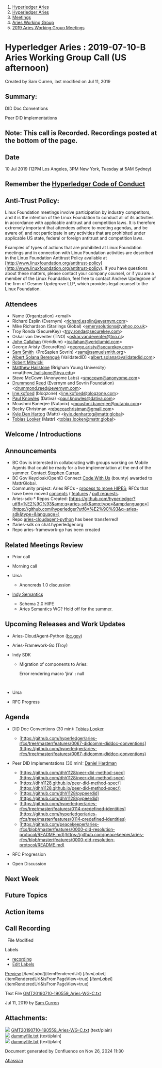 1. [Hyperledger Aries](index.html)
2. [Hyperledger Aries](Hyperledger-Aries_18481154.html)
3. [Meetings](Meetings_18481222.html)
4. [Aries Working Group](Aries-Working-Group_18481228.html)
5. [2019 Aries Working Group Meetings](2019-Aries-Working-Group-Meetings_18511496.html)

# Hyperledger Aries : 2019-07-10-B Aries Working Group Call (US afternoon)

Created by Sam Curren, last modified on Jul 11, 2019

## Summary:

DID Doc Conventions

Peer DID implementations

## Note: This call is Recorded. Recordings posted at the bottom of the page.

## Date

10 Jul 2019 (12PM Los Angeles, 3PM New York, Tuesday at 5AM Sydney)

## Remember the [Hyperledger Code of Conduct](https://lf-hyperledger.atlassian.net/wiki/spaces/HYP/pages/19595281/Hyperledger+Code+of+Conduct)

## Anti-Trust Policy:

Linux Foundation meetings involve participation by industry competitors, and it is the intention of the Linux Foundation to conduct all of its activities in accordance with applicable antitrust and competition laws. It is therefore extremely important that attendees adhere to meeting agendas, and be aware of, and not participate in any activities that are prohibited under applicable US state, federal or foreign antitrust and competition laws.

Examples of types of actions that are prohibited at Linux Foundation meetings and in connection with Linux Foundation activities are described in the Linux Foundation Antitrust Policy available at [http://www.linuxfoundation.org/antitrust-policy](http://www.linuxfoundation.org/antitrust-policy). If you have questions about these matters, please contact your company counsel, or if you are a member of the Linux Foundation, feel free to contact Andrew Updegrove of the firm of Gesmer Updegrove LLP, which provides legal counsel to the Linux Foundation.

## Attendees

- Name (Organization) &lt;email&gt;
- Richard Esplin (Evernym) &lt;richard.esplin@evernym.com&gt;
- Mike Richardson (Starlings Global) &lt;[emerysolutions@yahoo.co.uk](mailto:emerysolutions@yahoo.co.uk)&gt;
- Troy Ronda (SecureKey) &lt;troy.ronda@securekey.com&gt;
- Oskar van Deventer (TNO) &lt;oskar.vandeventer@tno.nl&gt;
- [John Callahan](https://lf-hyperledger.atlassian.net/wiki/people/557058:c2239682-0ea0-41d1-b3ec-eda3646e7b35?ref=confluence) (Veridium) &lt;jcallahan@veridiumid.com&gt;
- George Aristy (SecureKey) &lt;george.aristy@securekey.com&gt;
- [Sam Smith](https://lf-hyperledger.atlassian.net/wiki/people/70121:d328bb58-9406-4363-8440-41dfb6b21ee8?ref=confluence)  (ProSapien Sovrin) &lt;sam@samuelsmith.org&gt;
- [Albert Solana Berengué](https://lf-hyperledger.atlassian.net/wiki/people/70121:0b2fa4b3-a9eb-4eb8-b319-d96c4647750d?ref=confluence) (ValidatedID) &lt;albert.solana@validatedid.com&gt;
- [Robert Mitwicki](https://lf-hyperledger.atlassian.net/wiki/people/712020:9176fc40-350e-4342-b616-01da76989d8d?ref=confluence)
- [Matthew Hailstone](https://lf-hyperledger.atlassian.net/wiki/people/5b92edfd9e23562b1db401d0?ref=confluence) (Brigham Young University) &lt;matthew\_hailstone@byu.edu&gt;
- Steve McCown (Anonyome Labs) &lt;smccown@anonyome.com&gt;
- [Drummond Reed](https://lf-hyperledger.atlassian.net/wiki/people/70121:f3a4c542-f887-49b3-aac9-7374b4da8e1d?ref=confluence) (Evernym and Sovrin Foundation) &lt;[drummond.reed@evernym.com](mailto:drummond.reed@evernym.com)&gt;
- [line.kofoed](https://lf-hyperledger.atlassian.net/wiki/people/712020:1e0d22d7-60e4-458e-84ec-0942fc295c25?ref=confluence) (bloqzone) &lt;line.kofoed@bloqzone.com&gt;
- [Paul Knowles](https://lf-hyperledger.atlassian.net/wiki/people/5ee0fc649583380ab0b222ee?ref=confluence) (Dativa) &lt;paul.knowles@dativa.com&gt;
- Moushmi Banerjee (Nutanix) &lt;moushmi.banerjee@nutanix.com&gt;
- Becky Christman &lt;rebeccachristman@gmail.com&gt;
- [Kyle Den Hartog](https://lf-hyperledger.atlassian.net/wiki/people/712020:9e8190c6-0788-48e1-a99a-ed6d18b5d34d?ref=confluence) (Mattr) &lt;kyle.denhartog@mattr.global&gt;
- [Tobias Looker](https://lf-hyperledger.atlassian.net/wiki/people/712020:6b4b9e75-c537-4af4-b498-bd8e8b96dc37?ref=confluence) (Mattr) &lt;tobias.looker@mattr.global&gt;

## Welcome / Introductions

## Announcements

- BC Gov is interested in collaborating with groups working on Mobile Agents that could be ready for a live implementation at the end of the summer. Contact [Stephen Curran](https://lf-hyperledger.atlassian.net/wiki/people/557058:d676f135-ecd6-465b-b7eb-f87976bf4569?ref=confluence).
- BC Gov Keycloak/OpenID Connect [Code With Us](https://bcdevexchange.org/opportunities/cwu/opp-create-a-red-hat-keycloak-identity-provider--idp--capable-of-processing-verifiable-credentials-using-decentralized-identity-technology-created-by-bc-gov-to-authorize-access-to-a-bc-government-digital-service-) (bounty) awarded to MattrGlobal.
- Community project: Aries RFCs - [process to move HIPES](https://docs.google.com/document/d/1BKLR6lmjuwmHrYldNELijddJYi43IJByBXSMQgIHSYM/edit?usp=sharing); RFCs that have been moved [concepts](https://github.com/hyperledger/aries-rfcs/tree/master/concepts) / [features](https://github.com/hyperledger/aries-rfcs/tree/master/features) / [pull requests](https://github.com/hyperledger/aries-rfcs/pulls).
- Aries-sdk-* Repos Created: [https://github.com/hyperledger?utf8=%E2%9C%93&amp;q=aries-sdk&amp;type=&amp;language=](https://github.com/hyperledger?utf8=%E2%9C%93&q=aries-sdk&type=&language=)
- Repo [aries-cloudagent-python](https://github.com/hyperledger/aries-cloudagent-python) has been transferred!
- #aries-sdk on chat.hyperledger.org
- Repo aries-framework-go has been created

## Related Meetings Review

- Prior call
- Morning call
- Ursa
  
  - Anoncreds 1.0 discussion
- [Indy Semantics](https://docs.google.com/document/d/1ayXu4JLznvi1-qM0mRRN24EPuAWpAeV4f1f6DqSKG5c/) 
  
  - Schema 2.0 HIPE
  - Aries Semantics WG? Hold off for the summer.

## Upcoming Releases and Work Updates

- Aries-CloudAgent-Python ([bc.gov](http://bc.gov))
- Aries-Framework-Go (Troy)
- Indy SDK
  
  - Migration of components to Aries: 
    
    Error rendering macro 'jira' : null
    
    ​
- Ursa
- RFC Progress

## Agenda

- DID Doc Conventions (30 min): [Tobias Looker](https://lf-hyperledger.atlassian.net/wiki/people/712020:6b4b9e75-c537-4af4-b498-bd8e8b96dc37?ref=confluence)
  
  - [https://github.com/hyperledger/aries-rfcs/tree/master/features/0067-didcomm-diddoc-conventions](https://github.com/hyperledger/aries-rfcs/tree/master/features/0067-didcomm-diddoc-conventions)
- Peer DID Implementations (30 min): [Daniel Hardman](https://lf-hyperledger.atlassian.net/wiki/people/557058:d8f2338c-759d-4e0c-bb47-14386507f414?ref=confluence)
  
  - [https://github.com/dhh1128/peer-did-method-spec](https://github.com/dhh1128/peer-did-method-spec)
  - [https://dhh1128.github.io/peer-did-method-spec/](https://dhh1128.github.io/peer-did-method-spec/)
  - [https://github.com/dhh1128/pypeerdid](https://github.com/dhh1128/pypeerdid)
  - [https://github.com/hyperledger/aries-rfcs/tree/master/features/0114-predefined-identities](https://github.com/hyperledger/aries-rfcs/tree/master/features/0114-predefined-identities)
  - [https://github.com/peacekeeper/aries-rfcs/blob/master/features/0000-did-resolution-protocol/README.md](https://github.com/peacekeeper/aries-rfcs/blob/master/features/0000-did-resolution-protocol/README.md)
- RFC Progression
- Open Discussion

## Next Week

## Future Topics

## Action items

## Call Recording

  File Modified

Labels

- [recording](/wiki/label/ARIES/recording)
- [Edit Labels](# "Edit Labels")

[Preview]() [$itemLabel]($itemRenderedUrl) [$itemLabel]($itemRenderedUrl&isFromPageView=true) [$itemLabel]($itemRenderedUrl&isFromPageView=true)

Text File [GMT20190710-190559\_Aries-WG-C.txt](attachments/18481534/18511770.txt "Download")

Jul 11, 2019 by [Sam Curren](/wiki/people/557058:1ed5fd92-7e42-4cab-87b1-688e48bc02c2)

## Attachments:

![](images/icons/bullet_blue.gif) [GMT20190710-190559\_Aries-WG-C.txt](attachments/18481534/18511770.txt) (text/plain)  
![](images/icons/bullet_blue.gif) [dummyfile.txt](attachments/18481534/18511768.txt) (text/plain)  
![](images/icons/bullet_blue.gif) [dummyfile.txt](attachments/18481534/18511769.txt) (text/plain)

Document generated by Confluence on Nov 26, 2024 11:30

[Atlassian](http://www.atlassian.com/)

